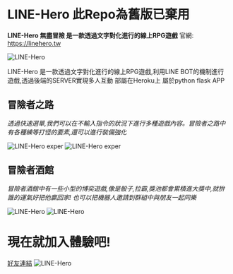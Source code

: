 # LINE-Hero 此Repo為舊版已棄用

**LINE-Hero 無盡冒險 是一款透過文字對化進行的線上RPG遊戲**
官網: https://linehero.tw

![LINE-Hero](https://mumu.tw/images/github/githubimg.jpg)


LINE-Hero 是一款透過文字對化進行的線上RPG遊戲,利用LINE BOT的機制進行遊戲,透過後端的SERVER實現多人互動
部屬在Heroku上 屬於python flask APP

## 冒險者之路

*透過快速選單,我們可以在不輸入指令的狀況下進行多種遊戲內容。冒險者之路中有各種練等打怪的要素,還可以進行裝備強化*



![LINE-Hero exper](https://mumu.tw/images/github/5.jpg) ![LINE-Hero exper](https://mumu.tw/images/github/S__1028768032.jpg) 


## 冒險者酒館
*冒險者酒館中有一些小型的博奕遊戲,像是骰子,拉霸,獎池都會累積進大獎中,就拚誰的運氣好把他贏回家!
也可以把機器人邀請到群組中與朋友一起同樂*

![LINE-Hero](https://mumu.tw/images/github/S__1028768033.jpg) ![LINE-Hero](https://mumu.tw/images/github/4.jpg) 
# 現在就加入體驗吧!
[好友連結](https://lin.ee/fedmBPm "好友連結")
![LINE-Hero](https://mumu.tw/images/github/messageImage_1646423579337.jpg)
